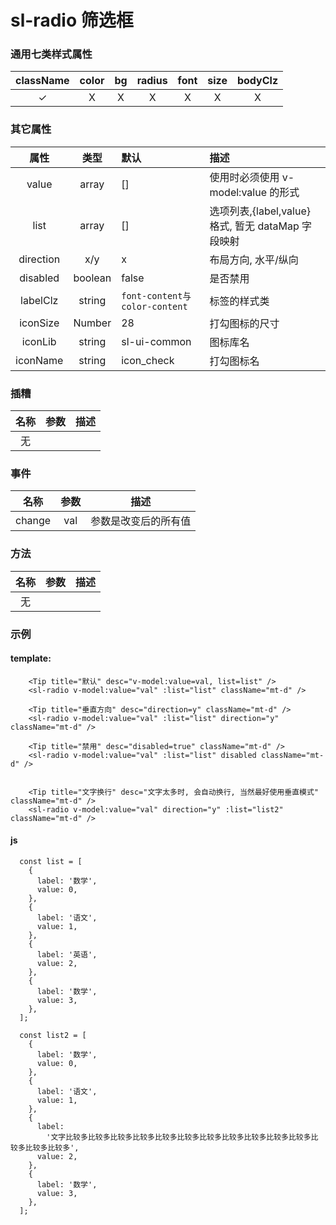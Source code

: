# sl-radio 筛选框

### 通用七类样式属性

| className | color |  bg   | radius | font  | size  | bodyClz |
| :-------: | :---: | :---: | :----: | :---: | :---: | :-----: |
| &#10003;  | &Chi; | &Chi; | &Chi;  | &Chi; | &Chi; |  &Chi;  |

### 其它属性

|   属性    |  类型   | 默认                          | 描述                                              |
| :-------: | :-----: | :---------------------------- | :------------------------------------------------ |
|   value   |  array  | []                            | 使用时必须使用 v-model:value 的形式               |
|   list    |  array  | []                            | 选项列表,{label,value}格式, 暂无 dataMap 字段映射 |
| direction |   x/y   | x                             | 布局方向, 水平/纵向                               |
| disabled  | boolean | false                         | 是否禁用                                          |
| labelClz  | string  | `font-content与color-content` | 标签的样式类                                      |
| iconSize  | Number  | 28                            | 打勾图标的尺寸                                    |
|  iconLib  | string  | sl-ui-common                  | 图标库名                                          |
| iconName  | string  | icon_check                    | 打勾图标名                                        |

### 插糟

| 名称 | 参数 | 描述 |
| :--: | :--: | ---- |
|  无  |      |      |

### 事件

|  名称  | 参数 | 描述                 |
| :----: | :--: | -------------------- |
| change | val  | 参数是改变后的所有值 |

### 方法

| 名称 | 参数 | 描述 |
| :--: | :--: | ---- |
|  无  |      |      |

### 示例

#### template:

```
    <Tip title="默认" desc="v-model:value=val, list=list" />
    <sl-radio v-model:value="val" :list="list" className="mt-d" />

    <Tip title="垂直方向" desc="direction=y" className="mt-d" />
    <sl-radio v-model:value="val" :list="list" direction="y" className="mt-d" />

    <Tip title="禁用" desc="disabled=true" className="mt-d" />
    <sl-radio v-model:value="val" :list="list" disabled className="mt-d" />


    <Tip title="文字换行" desc="文字太多时, 会自动换行, 当然最好使用垂直模式" className="mt-d" />
    <sl-radio v-model:value="val" direction="y" :list="list2" className="mt-d" />
```

#### js

```
  const list = [
    {
      label: '数学',
      value: 0,
    },
    {
      label: '语文',
      value: 1,
    },
    {
      label: '英语',
      value: 2,
    },
    {
      label: '数学',
      value: 3,
    },
  ];

  const list2 = [
    {
      label: '数学',
      value: 0,
    },
    {
      label: '语文',
      value: 1,
    },
    {
      label:
        '文字比较多比较多比较多比较多比较多比较多比较多比较多比较多比较多比较多比较多比较多比较多',
      value: 2,
    },
    {
      label: '数学',
      value: 3,
    },
  ];
```

